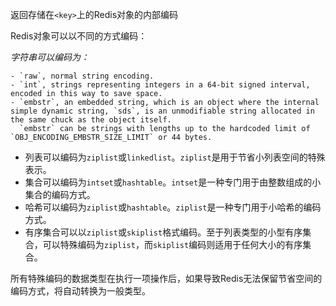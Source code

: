 返回存储在`<key>`上的Redis对象的内部编码

Redis对象可以以不同的方式编码：

*字符串可以编码为：*

    - `raw`, normal string encoding.
    - `int`, strings representing integers in a 64-bit signed interval, encoded in this way to save space.
    - `embstr`, an embedded string, which is an object where the internal simple dynamic string, `sds`, is an unmodifiable string allocated in the same chuck as the object itself.
      `embstr` can be strings with lengths up to the hardcoded limit of `OBJ_ENCODING_EMBSTR_SIZE_LIMIT` or 44 bytes. 

* 列表可以编码为`ziplist`或`linkedlist`。`ziplist`是用于节省小列表空间的特殊表示。
* 集合可以编码为`intset`或`hashtable`。`intset`是一种专门用于由整数组成的小集合的编码方式。
* 哈希可以编码为`ziplist`或`hashtable`。`ziplist`是一种专门用于小哈希的编码方式。
* 有序集合可以以`ziplist`或`skiplist`格式编码。至于列表类型的小型有序集合，可以特殊编码为`ziplist`，而`skiplist`编码则适用于任何大小的有序集合。

所有特殊编码的数据类型在执行一项操作后，如果导致Redis无法保留节省空间的编码方式，将自动转换为一般类型。
